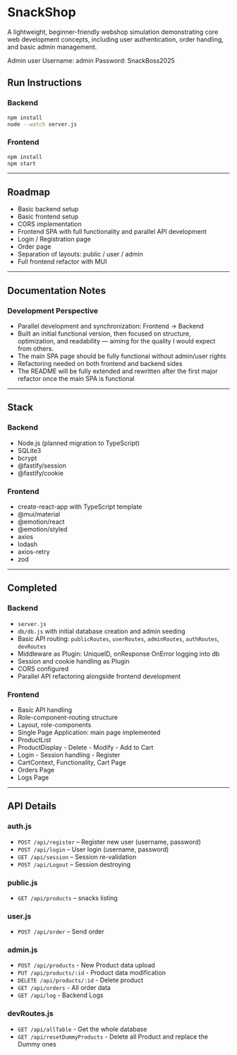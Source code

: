 # SnackShop

A lightweight, beginner-friendly webshop simulation demonstrating core web development concepts, including user authentication, order handling, and basic admin management.

Admin user
Username: admin
Password: SnackBoss2025

## Run Instructions

### Backend

```bash
npm install
node --watch server.js
```

### Frontend

```bash
npm install
npm start
```

---

## Roadmap

- Basic backend setup
- Basic frontend setup
- CORS implementation
- Frontend SPA with full functionality and parallel API development
- Login / Registration page
- Order page
- Separation of layouts: public / user / admin
- Full frontend refactor with MUI

---

## Documentation Notes

### Development Perspective

- Parallel development and synchronization: Frontend → Backend
- Built an initial functional version, then focused on structure, optimization, and readability — aiming for the quality I would expect from others.
- The main SPA page should be fully functional without admin/user rights
- Refactoring needed on both frontend and backend sides
- The README will be fully extended and rewritten after the first major refactor once the main SPA is functional

---

## Stack

### Backend

- Node.js (planned migration to TypeScript)
- SQLite3
- bcrypt
- @fastify/session
- @fastify/cookie

### Frontend

- create-react-app with TypeScript template
- @mui/material
- @emotion/react
- @emotion/styled
- axios
- lodash
- axios-retry
- zod

---

## Completed

### Backend

- `server.js`
- `db/db.js` with initial database creation and admin seeding
- Basic API routing: `publicRoutes`, `userRoutes`, `adminRoutes`, `authRoutes`, `devRoutes`
- Middleware as Plugin: UniqueID, onResponse OnError logging into db
- Session and cookie handling as Plugin
- CORS configured
- Parallel API refactoring alongside frontend development

### Frontend

- Basic API handling
- Role-component-routing structure
- Layout, role-components
- Single Page Application: main page implemented
- ProductList
- ProductDisplay - Delete - Modify - Add to Cart
- Login - Session handling - Register
- CartContext, Functionality, Cart Page
- Orders Page
- Logs Page

---

## API Details

### auth.js

- `POST /api/register` – Register new user (username, password)
- `POST /api/login` – User login (username, password)
- `GET /api/session` – Session re-validation
- `POST /api/Logout` – Session destroying

### public.js

- `GET /api/products` – snacks listing

### user.js

- `POST /api/order` – Send order

### admin.js

- `POST /api/products` - New Product data upload
- `PUT /api/products/:id` - Product data modification
- `DELETE /api/products/:id` - Delete product
- `GET /api/orders` - All order data
- `GET /api/log` - Backend Logs

### devRoutes.js

- `GET /api/allTable` - Get the whole database
- `GET /api/resetDummyProducts` - Delete all Product and replace the Dummy ones
